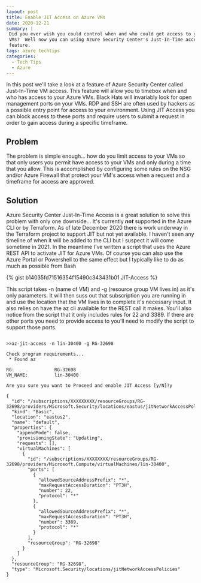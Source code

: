 ```yaml
---
layout: post
title: Enable JIT Access on Azure VMs 
date: 2020-12-21
summary: |
 Did you ever wish you could control when and who could get access to your Azure 
 VMs?  Well now you can using Azure Security Center's Just-In-Time access
 feature.
tags: azure techtips
categories:
  - Tech Tips
  - Azure
---
```


In this post we'll take a look at a feature of Azure Security Center called
Just-In-Time VM access.  This feature will allow you to timebox when and who has
access to your Azure VMs.  Black Hats will invariably look for open management
ports on your VMs.  RDP and SSH are often used by hackers as a possible entry
point for access to your environment.  Using JIT Access you can block access to
these ports and require users to submit a request in order to gain access during
a specific timeframe.  

## Problem
The problem is simple enough... how do you limit access to your VMs so that only
users you permit have access to your VMs and only during a time that you allow.
This is accomplished by configuring some rules on the NSG and/or Azure Firewall that
protect your VM's access when a request and a timeframe for access are approved.


## Solution

Azure Security Center Just-In-Time Access is a great solution to solve this
problem with only one downside... It's currently ___not___ supported in the Azure CLI
or by Terraform.  As of late December 2020 there is work underway in the
Terraform project to support JIT but not yet available.  I haven't seen any
timeline of when it will be added to the CLI but I suspect it will come sometime
in 2021.  In the meantime I've written a script that uses the Azure REST API to
activate JIT for Azure VMs.  Of course you can also use the Azure Portal or
Powershell to the same effect but I typically like to do as much as possible
from Bash

{% gist b14035fd71516354f15490c343431b01 JIT-Access %}

This script takes -n (name of VM) and -g (resource group VM lives in) as it's
only parameters.  It will then suss out that subscription you are running in and
use the location that the VM lives in to complete it's necessary input.  It also
relies on have the az cli available for the REST call it makes.  You'll also
notice from the script that it only includes rules for 22 and 3389.  If there
are other ports you need to provide access to you'll need to modify the script
to support those ports.

```terminal

>>az-jit-access -n lin-30400 -g RG-32698 

Check program requirements...
 * Found az

RG:               RG-32698
VM_NAME:          lin-30400

Are you sure you want to Proceed and enable JIT Access [y/N]?y

{
  "id": "/subscriptions/XXXXXXXXX/resourceGroups/RG-32698/providers/Microsoft.Security/locations/eastus/jitNetworkAccessPolicies/default",
  "kind": "Basic",
  "location": "eastus2",
  "name": "default",
  "properties": {
    "appendMode": false,
    "provisioningState": "Updating",
    "requests": [],
    "virtualMachines": [
      {
        "id": "/subscriptions/XXXXXXXX/resourceGroups/RG-32698/providers/Microsoft.Compute/virtualMachines/lin-30400",
        "ports": [
          {
            "allowedSourceAddressPrefix": "*",
            "maxRequestAccessDuration": "PT3H",
            "number": 22,
            "protocol": "*"
          },
          {
            "allowedSourceAddressPrefix": "*",
            "maxRequestAccessDuration": "PT3H",
            "number": 3389,
            "protocol": "*"
          }
        ],
        "resourceGroup": "RG-32698"
      }
    ]
  },
  "resourceGroup": "RG-32698",
  "type": "Microsoft.Security/locations/jitNetworkAccessPolicies"
}
```
